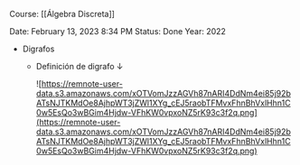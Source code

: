 Course: [[Álgebra Discreta]]

Date: February 13, 2023 8:34 PM
Status: Done
Year: 2022

- Digrafos
    - Definición de digrafo ↓
        
        ![https://remnote-user-data.s3.amazonaws.com/xOTVomJzzAGVh87nARI4DdNm4ei85j92bATsNJTKMdOe8AjhpWT3jZWl1XYg_cEJ5raobTFMvxFhnBhVxlHhn1C0w5EsQo3wBGim4Hjdw-VFhKW0vpxoNZ5rK93c3f2q.png](https://remnote-user-data.s3.amazonaws.com/xOTVomJzzAGVh87nARI4DdNm4ei85j92bATsNJTKMdOe8AjhpWT3jZWl1XYg_cEJ5raobTFMvxFhnBhVxlHhn1C0w5EsQo3wBGim4Hjdw-VFhKW0vpxoNZ5rK93c3f2q.png)